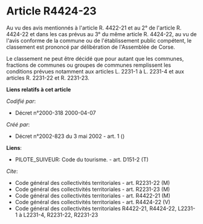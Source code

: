 # Article R4424-23

Au vu des avis mentionnés à l'article R. 4422-21 et au 2° de l'article R. 4424-22 et dans les cas prévus au 3° du même
article R. 4424-22, au vu de l'avis conforme de la commune ou de l'établissement public compétent, le classement est prononcé
par délibération de l'Assemblée de Corse.

Le classement ne peut être décidé que pour autant que les communes, fractions de communes ou groupes de communes remplissent
les conditions prévues notamment aux articles L. 2231-1 à L. 2231-4 et aux articles R. 2231-22 et R. 2231-23.

**Liens relatifs à cet article**

_Codifié par_:

  - Décret n°2000-318 2000-04-07

_Créé par_:

  - Décret n°2002-823 du 3 mai 2002 - art. 1 ()

**Liens**:

  - PILOTE_SUIVEUR: Code du tourisme. - art. D151-2 (T)

_Cite_:

  - Code général des collectivités territoriales - art. R2231-22 (M)
  - Code général des collectivités territoriales - art. R2231-23 (M)
  - Code général des collectivités territoriales - art. R4422-21 (M)
  - Code général des collectivités territoriales - art. R4424-22 (V)
  - Code général des collectivités territoriales R4422-21, R4424-22, L2231-1 à L2231-4, R2231-22, R2231-23
